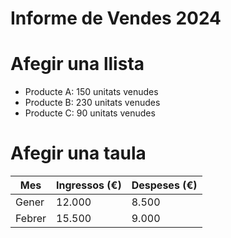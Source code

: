 # Informe de Vendes 2024

# Afegir una llista
- Producte A: 150 unitats venudes  
- Producte B: 230 unitats venudes  
- Producte C: 90 unitats venudes  

# Afegir una taula

| Mes       | Ingressos (€) | Despeses (€) |
|-----------|--------------|--------------|
| Gener     | 12.000       | 8.500        |
| Febrer    | 15.500       | 9.000        |